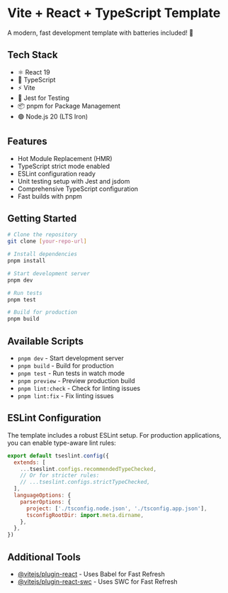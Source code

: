# Vite + React + TypeScript Template

A modern, fast development template with batteries included! 🚀

## Tech Stack

- ⚛️ React 19
- 📜 TypeScript
- ⚡ Vite
- 🧪 Jest for Testing
- 📦 pnpm for Package Management
- 🟢 Node.js 20 (LTS Iron)

## Features

- Hot Module Replacement (HMR)
- TypeScript strict mode enabled
- ESLint configuration ready
- Unit testing setup with Jest and jsdom
- Comprehensive TypeScript configuration
- Fast builds with pnpm

## Getting Started

```bash
# Clone the repository
git clone [your-repo-url]

# Install dependencies
pnpm install

# Start development server
pnpm dev

# Run tests
pnpm test

# Build for production
pnpm build
```

## Available Scripts

- `pnpm dev` - Start development server
- `pnpm build` - Build for production
- `pnpm test` - Run tests in watch mode
- `pnpm preview` - Preview production build
- `pnpm lint:check` - Check for linting issues
- `pnpm lint:fix` - Fix linting issues

## ESLint Configuration

The template includes a robust ESLint setup. For production applications, you can enable type-aware lint rules:

```js
export default tseslint.config({
  extends: [
    ...tseslint.configs.recommendedTypeChecked,
    // Or for stricter rules:
    // ...tseslint.configs.strictTypeChecked,
  ],
  languageOptions: {
    parserOptions: {
      project: ['./tsconfig.node.json', './tsconfig.app.json'],
      tsconfigRootDir: import.meta.dirname,
    },
  },
})
```

## Additional Tools

- [@vitejs/plugin-react](https://github.com/vitejs/vite-plugin-react/blob/main/packages/plugin-react) - Uses Babel for Fast Refresh
- [@vitejs/plugin-react-swc](https://github.com/vitejs/vite-plugin-react/blob/main/packages/plugin-react-swc) - Uses SWC for Fast Refresh
